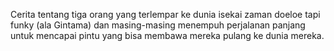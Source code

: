Cerita tentang tiga orang yang terlempar ke dunia isekai zaman doeloe tapi funky (ala Gintama) dan masing-masing menempuh perjalanan panjang untuk mencapai pintu yang bisa membawa mereka pulang ke dunia mereka.
